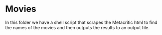 # Movies
In this folder we have a shell script that scrapes the Metacritic html to find the names of the movies and then outputs the results to an output file.
